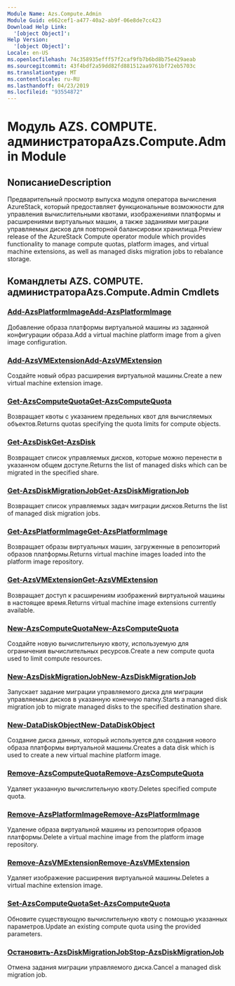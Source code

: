 ```yaml
---
Module Name: Azs.Compute.Admin
Module Guid: e662cef1-a477-40a2-ab9f-06e8de7cc423
Download Help Link:
  '[object Object]': 
Help Version:
  '[object Object]': 
Locale: en-US
ms.openlocfilehash: 74c358935efff57f2caf9fb7b6bd8b75e429aeab
ms.sourcegitcommit: 43f4bdf2a59dd82fd881512aa9761bf72eb5703c
ms.translationtype: MT
ms.contentlocale: ru-RU
ms.lasthandoff: 04/23/2019
ms.locfileid: "93554872"
---
```

# <span data-ttu-id="80b86-101">Модуль AZS. COMPUTE. администратора</span><span class="sxs-lookup"><span data-stu-id="80b86-101">Azs.Compute.Admin Module</span></span>
## <span data-ttu-id="80b86-102">Nописание</span><span class="sxs-lookup"><span data-stu-id="80b86-102">Description</span></span>
<span data-ttu-id="80b86-103">Предварительный просмотр выпуска модуля оператора вычисления AzureStack, который предоставляет функциональные возможности для управления вычислительными квотами, изображениями платформы и расширениями виртуальных машин, а также заданиями миграции управляемых дисков для повторной балансировки хранилища.</span><span class="sxs-lookup"><span data-stu-id="80b86-103">Preview release of the AzureStack Compute operator module which provides functionality to manage compute quotas, platform images, and virtual machine extensions, as well as managed disks migration jobs to rebalance storage.</span></span>

## <span data-ttu-id="80b86-104">Командлеты AZS. COMPUTE. администратора</span><span class="sxs-lookup"><span data-stu-id="80b86-104">Azs.Compute.Admin Cmdlets</span></span>
### [<span data-ttu-id="80b86-105">Add-AzsPlatformImage</span><span class="sxs-lookup"><span data-stu-id="80b86-105">Add-AzsPlatformImage</span></span>](Add-AzsPlatformImage.md)
<span data-ttu-id="80b86-106">Добавление образа платформы виртуальной машины из заданной конфигурации образа.</span><span class="sxs-lookup"><span data-stu-id="80b86-106">Add a virtual machine platform image from a given image configuration.</span></span>

### [<span data-ttu-id="80b86-107">Add-AzsVMExtension</span><span class="sxs-lookup"><span data-stu-id="80b86-107">Add-AzsVMExtension</span></span>](Add-AzsVMExtension.md)
<span data-ttu-id="80b86-108">Создайте новый образ расширения виртуальной машины.</span><span class="sxs-lookup"><span data-stu-id="80b86-108">Create a new virtual machine extension image.</span></span>

### [<span data-ttu-id="80b86-109">Get-AzsComputeQuota</span><span class="sxs-lookup"><span data-stu-id="80b86-109">Get-AzsComputeQuota</span></span>](Get-AzsComputeQuota.md)
<span data-ttu-id="80b86-110">Возвращает квоты с указанием предельных квот для вычисляемых объектов.</span><span class="sxs-lookup"><span data-stu-id="80b86-110">Returns quotas specifying the quota limits for compute objects.</span></span>

### [<span data-ttu-id="80b86-111">Get-AzsDisk</span><span class="sxs-lookup"><span data-stu-id="80b86-111">Get-AzsDisk</span></span>](Get-AzsDisk.md)
<span data-ttu-id="80b86-112">Возвращает список управляемых дисков, которые можно перенести в указанном общем доступе.</span><span class="sxs-lookup"><span data-stu-id="80b86-112">Returns the list of managed disks which can be migrated in the specified share.</span></span>

### [<span data-ttu-id="80b86-113">Get-AzsDiskMigrationJob</span><span class="sxs-lookup"><span data-stu-id="80b86-113">Get-AzsDiskMigrationJob</span></span>](Get-AzsDiskMigrationJob.md)
<span data-ttu-id="80b86-114">Возвращает список управляемых задач миграции дисков.</span><span class="sxs-lookup"><span data-stu-id="80b86-114">Returns the list of managed disk migration jobs.</span></span>

### [<span data-ttu-id="80b86-115">Get-AzsPlatformImage</span><span class="sxs-lookup"><span data-stu-id="80b86-115">Get-AzsPlatformImage</span></span>](Get-AzsPlatformImage.md)
<span data-ttu-id="80b86-116">Возвращает образы виртуальных машин, загруженные в репозиторий образов платформы.</span><span class="sxs-lookup"><span data-stu-id="80b86-116">Returns virtual machine images loaded into the platform image repository.</span></span>

### [<span data-ttu-id="80b86-117">Get-AzsVMExtension</span><span class="sxs-lookup"><span data-stu-id="80b86-117">Get-AzsVMExtension</span></span>](Get-AzsVMExtension.md)
<span data-ttu-id="80b86-118">Возвращает доступ к расширениям изображений виртуальной машины в настоящее время.</span><span class="sxs-lookup"><span data-stu-id="80b86-118">Returns virtual machine image extensions currently available.</span></span>

### [<span data-ttu-id="80b86-119">New-AzsComputeQuota</span><span class="sxs-lookup"><span data-stu-id="80b86-119">New-AzsComputeQuota</span></span>](New-AzsComputeQuota.md)
<span data-ttu-id="80b86-120">Создайте новую вычислительную квоту, используемую для ограничения вычислительных ресурсов.</span><span class="sxs-lookup"><span data-stu-id="80b86-120">Create a new compute quota used to limit compute resources.</span></span>

### [<span data-ttu-id="80b86-121">New-AzsDiskMigrationJob</span><span class="sxs-lookup"><span data-stu-id="80b86-121">New-AzsDiskMigrationJob</span></span>](New-AzsDiskMigrationJob.md)
<span data-ttu-id="80b86-122">Запускает задание миграции управляемого диска для миграции управляемых дисков в указанную конечную папку.</span><span class="sxs-lookup"><span data-stu-id="80b86-122">Starts a managed disk migration job to migrate managed disks to the specified destination share.</span></span>

### [<span data-ttu-id="80b86-123">New-DataDiskObject</span><span class="sxs-lookup"><span data-stu-id="80b86-123">New-DataDiskObject</span></span>](New-DataDiskObject.md)
<span data-ttu-id="80b86-124">Создание диска данных, который используется для создания нового образа платформы виртуальной машины.</span><span class="sxs-lookup"><span data-stu-id="80b86-124">Creates a data disk which is used to create a new virtual machine platform image.</span></span>

### [<span data-ttu-id="80b86-125">Remove-AzsComputeQuota</span><span class="sxs-lookup"><span data-stu-id="80b86-125">Remove-AzsComputeQuota</span></span>](Remove-AzsComputeQuota.md)
<span data-ttu-id="80b86-126">Удаляет указанную вычислительную квоту.</span><span class="sxs-lookup"><span data-stu-id="80b86-126">Deletes specified compute quota.</span></span>

### [<span data-ttu-id="80b86-127">Remove-AzsPlatformImage</span><span class="sxs-lookup"><span data-stu-id="80b86-127">Remove-AzsPlatformImage</span></span>](Remove-AzsPlatformImage.md)
<span data-ttu-id="80b86-128">Удаление образа виртуальной машины из репозитория образов платформы.</span><span class="sxs-lookup"><span data-stu-id="80b86-128">Delete a virtual machine image from the platform image repository.</span></span>

### [<span data-ttu-id="80b86-129">Remove-AzsVMExtension</span><span class="sxs-lookup"><span data-stu-id="80b86-129">Remove-AzsVMExtension</span></span>](Remove-AzsVMExtension.md)
<span data-ttu-id="80b86-130">Удаляет изображение расширения виртуальной машины.</span><span class="sxs-lookup"><span data-stu-id="80b86-130">Deletes a virtual machine extension image.</span></span>

### [<span data-ttu-id="80b86-131">Set-AzsComputeQuota</span><span class="sxs-lookup"><span data-stu-id="80b86-131">Set-AzsComputeQuota</span></span>](Set-AzsComputeQuota.md)
<span data-ttu-id="80b86-132">Обновите существующую вычислительную квоту с помощью указанных параметров.</span><span class="sxs-lookup"><span data-stu-id="80b86-132">Update an existing compute quota using the provided parameters.</span></span>

### [<span data-ttu-id="80b86-133">Остановить-AzsDiskMigrationJob</span><span class="sxs-lookup"><span data-stu-id="80b86-133">Stop-AzsDiskMigrationJob</span></span>](Stop-AzsDiskMigrationJob.md)
<span data-ttu-id="80b86-134">Отмена задания миграции управляемого диска.</span><span class="sxs-lookup"><span data-stu-id="80b86-134">Cancel a managed disk migration job.</span></span>

